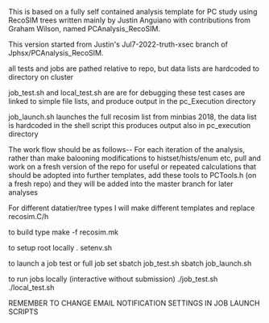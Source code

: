 This is based on a fully self contained analysis template for PC study 
using RecoSIM trees written mainly by Justin Anguiano with contributions from Graham Wilson, 
named PCAnalysis_RecoSIM.

This version started from Justin's Jul7-2022-truth-xsec branch of Jphsx/PCAnalysis_RecoSIM.

all tests and jobs are pathed relative to repo, but data lists are hardcoded to directory on cluster

job_test.sh and local_test.sh are are for debugging
these test cases are linked to simple file lists, and produce output in the pc_Execution directory

job_launch.sh launches the full recosim list from minbias 2018, the data list is hardcoded in the shell script
this produces output also in pc_execution directory

The work flow should be as follows--
	For each iteration of the analysis, rather than make balooning modifications to histset/hists/enum etc, pull and work on a fresh version of the repo
	for useful or repeated calculations that should be adopted into further templates, add these tools to PCTools.h (on a fresh repo) and they will be added into the master branch for later analyses


For different datatier/tree types I will make different templates and replace recosim.C/h

to build type
make -f recosim.mk

to setup root locally 
. setenv.sh


to launch a job test or full job set
sbatch job_test.sh
sbatch job_launch.sh

to run jobs locally (interactive without submission)
./job_test.sh
./local_test.sh


REMEMBER TO CHANGE EMAIL NOTIFICATION SETTINGS IN JOB LAUNCH SCRIPTS
